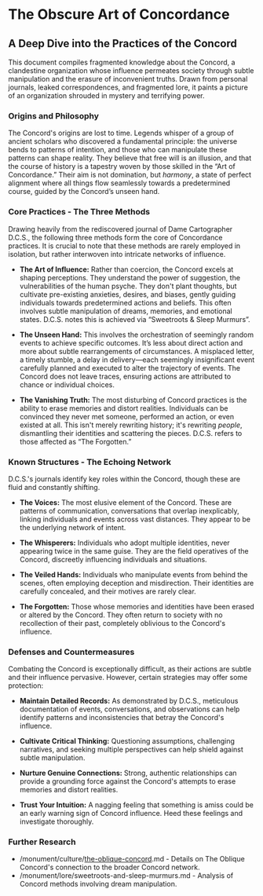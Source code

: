 # The Obscure Art of Concordance

## A Deep Dive into the Practices of the Concord

This document compiles fragmented knowledge about the Concord, a clandestine organization whose influence permeates society through subtle manipulation and the erasure of inconvenient truths. Drawn from personal journals, leaked correspondences, and fragmented lore, it paints a picture of an organization shrouded in mystery and terrifying power. 

### Origins and Philosophy

The Concord's origins are lost to time. Legends whisper of a group of ancient scholars who discovered a fundamental principle: the universe bends to patterns of intention, and those who can manipulate these patterns can shape reality. They believe that free will is an illusion, and that the course of history is a tapestry woven by those skilled in the “Art of Concordance.” Their aim is not domination, but *harmony*, a state of perfect alignment where all things flow seamlessly towards a predetermined course, guided by the Concord’s unseen hand.

### Core Practices - The Three Methods

Drawing heavily from the rediscovered journal of Dame Cartographer D.C.S., the following three methods form the core of Concordance practices. It is crucial to note that these methods are rarely employed in isolation, but rather interwoven into intricate networks of influence.

*   **The Art of Influence:** Rather than coercion, the Concord excels at shaping perceptions. They understand the power of suggestion, the vulnerabilities of the human psyche. They don't plant thoughts, but cultivate pre-existing anxieties, desires, and biases, gently guiding individuals towards predetermined actions and beliefs. This often involves subtle manipulation of dreams, memories, and emotional states. D.C.S. notes this is achieved via “Sweetroots & Sleep Murmurs”.

*   **The Unseen Hand:** This involves the orchestration of seemingly random events to achieve specific outcomes.  It’s less about direct action and more about subtle rearrangements of circumstances. A misplaced letter, a timely stumble, a delay in delivery—each seemingly insignificant event carefully planned and executed to alter the trajectory of events. The Concord does not leave traces, ensuring actions are attributed to chance or individual choices.

*   **The Vanishing Truth:** The most disturbing of Concord practices is the ability to erase memories and distort realities. Individuals can be convinced they never met someone, performed an action, or even existed at all. This isn't merely rewriting history; it's rewriting *people*, dismantling their identities and scattering the pieces. D.C.S. refers to those affected as “The Forgotten.”

### Known Structures - The Echoing Network

D.C.S.'s journals identify key roles within the Concord, though these are fluid and constantly shifting.

*   **The Voices:** The most elusive element of the Concord. These are patterns of communication, conversations that overlap inexplicably, linking individuals and events across vast distances. They appear to be the underlying network of intent.

*   **The Whisperers:** Individuals who adopt multiple identities, never appearing twice in the same guise. They are the field operatives of the Concord, discreetly influencing individuals and situations.

*   **The Veiled Hands:** Individuals who manipulate events from behind the scenes, often employing deception and misdirection. Their identities are carefully concealed, and their motives are rarely clear.

*   **The Forgotten:** Those whose memories and identities have been erased or altered by the Concord. They often return to society with no recollection of their past, completely oblivious to the Concord's influence.

### Defenses and Countermeasures

Combating the Concord is exceptionally difficult, as their actions are subtle and their influence pervasive. However, certain strategies may offer some protection:

*   **Maintain Detailed Records:** As demonstrated by D.C.S., meticulous documentation of events, conversations, and observations can help identify patterns and inconsistencies that betray the Concord's influence.

*   **Cultivate Critical Thinking:** Questioning assumptions, challenging narratives, and seeking multiple perspectives can help shield against subtle manipulation.

*   **Nurture Genuine Connections:** Strong, authentic relationships can provide a grounding force against the Concord's attempts to erase memories and distort realities.

*   **Trust Your Intuition:**  A nagging feeling that something is amiss could be an early warning sign of Concord influence. Heed these feelings and investigate thoroughly.

### Further Research

*   /monument/culture/[the-oblique-concord](/structure/society/factions/the-oblique-concord.md).md - Details on The Oblique Concord's connection to the broader Concord network.
*   /monument/lore/sweetroots-and-sleep-murmurs.md - Analysis of Concord methods involving dream manipulation.
